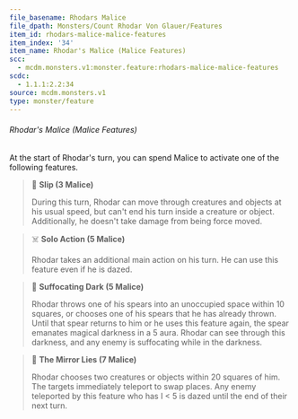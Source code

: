 ```yaml
---
file_basename: Rhodars Malice
file_dpath: Monsters/Count Rhodar Von Glauer/Features
item_id: rhodars-malice-malice-features
item_index: '34'
item_name: Rhodar's Malice (Malice Features)
scc:
  - mcdm.monsters.v1:monster.feature:rhodars-malice-malice-features
scdc:
  - 1.1.1:2.2:34
source: mcdm.monsters.v1
type: monster/feature
---
```


###### Rhodar's Malice (Malice Features)

At the start of Rhodar's turn, you can spend Malice to activate one of the following features.

<!-- -->
> 👤 **Slip (3 Malice)**
>
> During this turn, Rhodar can move through creatures and objects at his usual speed, but can't end his turn inside a creature or object. Additionally, he doesn't take damage from being force moved.

<!-- -->
> ☠️ **Solo Action (5 Malice)**
>
> Rhodar takes an additional main action on his turn. He can use this feature even if he is dazed.

<!-- -->
> 🔳 **Suffocating Dark (5 Malice)**
>
> Rhodar throws one of his spears into an unoccupied space within 10 squares, or chooses one of his spears that he has already thrown. Until that spear returns to him or he uses this feature again, the spear emanates magical darkness in a 5 aura. Rhodar can see through this darkness, and any enemy is suffocating while in the darkness.

<!-- -->
> 🏹 **The Mirror Lies (7 Malice)**
>
> Rhodar chooses two creatures or objects within 20 squares of him. The targets immediately teleport to swap places. Any enemy teleported by this feature who has I < 5 is dazed until the end of their next turn.
